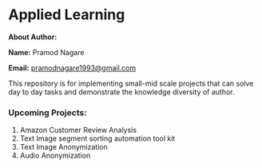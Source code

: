 # Applied Learning

**About Author:**

**Name:** Pramod Nagare

**Email:** pramodnagare1993@gmail.com

This repository is for implementing small-mid scale projects that can solve day to day tasks and demonstrate the knowledge diversity of author.

### Upcoming Projects:
1. Amazon Customer Review Analysis
2. Text Image segment sorting automation tool kit
3. Text Image Anonymization
4. Audio Anonymization
